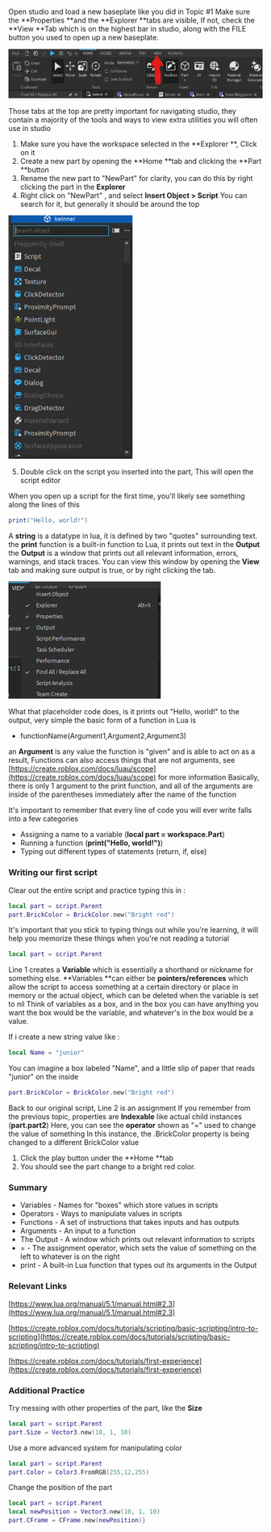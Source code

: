 

Open studio and load a new baseplate like you did in Topic #1
Make sure the **Properties **and the **Explorer **tabs are visible, If not, check the **View **Tab which is on the highest bar in studio, along with the FILE button you used to open up a new baseplate.

![Alt Text](/markdown/img/t2img1.png)

Those tabs at the top are pretty important for navigating studio, they contain a majority of the tools and ways to view extra utilities you will often use in studio
1. Make sure you have the workspace selected in the **Explorer **, Click on it
2. Create a new part by opening the **Home **tab and clicking the **Part **button
3. Rename the new part to "NewPart" for clarity, you can do this by right clicking the part in the **Explorer**
4. Right click on "NewPart" , and select **Insert Object > Script**
You can search for it, but generally it should be around the top

![Alt Text](/markdown/img/t2img2.png)

5.  Double click on the script you inserted into the part, This will open the script editor

When you open up a script for the first time, you'll likely see something along the lines of this
```lua
print("Hello, world!")
```
A **string** is a datatype in lua, it is defined by two "quotes" surrounding text. the **print** function is a built-in function to Lua, it prints out text in the **Output** the **Output** is a window that prints out all relevant information, errors, warnings, and stack traces.
 You can view this window by opening the **View** tab and making sure output is true, or by right clicking the tab.
 
 ![Alt Text](/markdown/img/t2img3.png)

What that placeholder code does, is it prints out "Hello, world!" to the output, very simple
the basic form of a function in Lua is 
* functionName(Argument1,Argument2,Argument3)

an **Argument** is any value the function is "given" and is able to act on as a result, Functions can also access things that are not arguments, 
see [https://create.roblox.com/docs/luau/scope](https://create.roblox.com/docs/luau/scope) for more information
Basically, there is only 1 argument to the print function, and all of the arguments are inside of the parentheses immediately after the name of the function

It's important to remember that every line of code you will ever write falls into a few categories
* Assigning a name to a variable (**local part = workspace.Part**)
* Running a function (**print("Hello, world!")**)
* Typing out different types of statements (return, if, else)

### Writing our first script
Clear out the entire script and practice typing this in :
```lua
local part = script.Parent
part.BrickColor = BrickColor.new("Bright red")
```
It's important that you stick to typing things out while you're learning, it will help you memorize these things when you're not reading a tutorial
```lua
local part = script.Parent
```
Line 1  creates a **Variable** which is essentially a shorthand or nickname for something else.
**Variables **can either be **pointers/references** which allow the script to access something at a certain directory or place in memory
or the actual object, which can be deleted when the variable is set to nil
Think of variables as a box, and in the box you can have anything you want
the box would be the variable, and whatever's in the box would be a value.

If i create a new string value like :
```lua
local Name = "junior"
```
You can imagine a box labeled "Name", and a little slip of paper that reads "junior" on the inside
```lua
part.BrickColor = BrickColor.new("Bright red")
```
Back to our original script, Line 2 is an assignment
If you remember from the previous topic, properties are **Indexable** like actual child instances (**part.part2**)
Here, you can see the **operator** shown as "=" used to change the value of something
In this instance, the .BrickColor property is being changed to a different BrickColor value
1. Click the play button under the **Home **tab
2. You should see the part change to a bright red color.

### Summary
* Variables - Names for "boxes" which store values in scripts
* Operators - Ways to manipulate values in scripts
* Functions - A set of instructions that takes inputs and has outputs
* Arguments - An input to a function
* The Output - A window which prints out relevant information to scripts
* = - The assignment operator, which sets the value of something on the left to whatever is on the right
* print - A built-in Lua function that types out its arguments in the Output

### Relevant Links

[https://www.lua.org/manual/5.1/manual.html#2.3](https://www.lua.org/manual/5.1/manual.html#2.3)

[https://create.roblox.com/docs/tutorials/scripting/basic-scripting/intro-to-scripting](https://create.roblox.com/docs/tutorials/scripting/basic-scripting/intro-to-scripting)

[https://create.roblox.com/docs/tutorials/first-experience](https://create.roblox.com/docs/tutorials/first-experience)

### Additional Practice
Try messing with other properties of the part, like the **Size**
```lua
local part = script.Parent
part.Size = Vector3.new(10, 1, 10)
```
Use a more advanced system for manipulating color

```lua
local part = script.Parent
part.Color = Color3.FromRGB(255,12,255)
```
Change the position of the part

```lua
local part = script.Parent
local newPosition = Vector3.new(10, 1, 10)
part.CFrame = CFrame.new(newPosition)}
```
